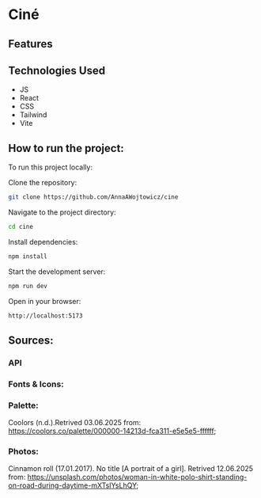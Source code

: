 # Ciné

## Features

## Technologies Used

- JS
- React
- CSS
- Tailwind
- Vite

## How to run the project:

To run this project locally:

Clone the repository:

```bash
git clone https://github.com/AnnaAWojtowicz/cine
```

Navigate to the project directory:

```bash
cd cine
```

Install dependencies:

```bash
npm install
```

Start the development server:

```bash
npm run dev
```

Open in your browser:

```bash
http://localhost:5173
```

## Sources:

### API

### Fonts & Icons:

### Palette:

Coolors (n.d.).Retrived 03.06.2025 from: https://coolors.co/palette/000000-14213d-fca311-e5e5e5-ffffff;

### Photos:

Cinnamon roll (17.01.2017). No title [A portrait of a girl]. Retrived 12.06.2025 from: https://unsplash.com/photos/woman-in-white-polo-shirt-standing-on-road-during-daytime-mXTsIYsLhQY;
